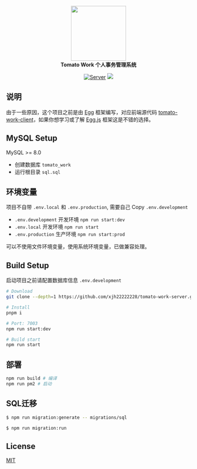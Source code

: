<p align="center">
  <img src="https://raw.githubusercontent.com/xjh22222228/tomato-work/main/public/logo.svg" width="150" />
  <br />
  <b>Tomato Work 个人事务管理系统</b>
  <p align="center">
    <a href="https://github.com/xjh22222228/tomato-work"><img alt="Server" src="https://img.shields.io/static/v1.svg?label=&message=Client&style=flat-square&color=e8883a"></a>
    <img src="https://img.shields.io/github/license/xjh22222228/tomato-work-server" />
  </p>
</p>

## 说明

由于一些原因，这个项目之前是由 [Egg](https://github.com/xjh22222228/tomato-work/tree/egg) 框架编写，对应前端源代码 [tomato-work-client](https://github.com/xjh22222228/tomato-work/tree/egg)，如果你想学习或了解 [Egg.js](https://www.eggjs.org/) 框架这是不错的选择。

## MySQL Setup

MySQL >= 8.0

- 创建数据库 `tomato_work`
- 运行根目录 `sql.sql`

## 环境变量

项目不自带 `.env.local` 和 `.env.production`, 需要自己 Copy `.env.development`

- `.env.development` 开发环境 `npm run start:dev`
- `.env.local` 开发环境 `npm run start`
- `.env.production` 生产环境 `npm run start:prod`

可以不使用文件环境变量，使用系统环境变量，已做兼容处理。

## Build Setup

启动项目之前请配置数据库信息 `.env.development`

```bash
# Download
git clone --depth=1 https://github.com/xjh22222228/tomato-work-server.git

# Install
pnpm i

# Port: 7003
npm run start:dev

# Build start
npm run start
```

## 部署

```bash
npm run build # 编译
npm run pm2 # 启动
```

## SQL迁移

```bash
$ npm run migration:generate -- migrations/sql

$ npm run migration:run
```

## License

[MIT](https://opensource.org/licenses/MIT)
